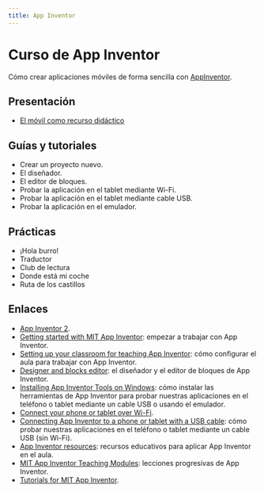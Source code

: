 ```yaml
---
title: App Inventor
---
```


# Curso de App Inventor

Cómo crear aplicaciones móviles de forma sencilla con [AppInventor](https://appinventor.mit.edu/).

## Presentación

- [El móvil como recurso didáctico](https://docs.google.com/presentation/d/10dgxGJN1xbqBhV4Pzazc5RxcroJgh6kRAVwRqx2GLuo/edit?usp=sharing)

## Guías y tutoriales

- Crear un proyecto nuevo.
- El diseñador.
- El editor de bloques.
- Probar la aplicación en el tablet mediante Wi-Fi.
- Probar la aplicación en el tablet mediante cable USB.
- Probar la aplicación en el emulador.

## Prácticas

- ¡Hola burro!
- Traductor
- Club de lectura
- Donde está mi coche
- Ruta de los castillos

## Enlaces

- [App Inventor 2](https://appinventor.mit.edu/).
- [Getting started with MIT App Inventor](https://appinventor.mit.edu/explore/get-started): empezar a trabajar con App Inventor.
- [Setting up your classroom for teaching App Inventor](https://appinventor.mit.edu/explore/ai2/setup-classroom): cómo configurar el aula para trabajar con App Inventor.
- [Designer and blocks editor](https://appinventor.mit.edu/explore/designer-blocks): el diseñador y el editor de bloques de App Inventor.
- [Installing App Inventor Tools on Windows](https://appinventor.mit.edu/explore/ai2/windows): cómo instalar las herramientas de App Inventor para probar nuestras aplicaciones en el teléfono o tablet mediante un cable USB o usando el emulador.
- [Connect your phone or tablet over Wi-Fi](https://appinventor.mit.edu/explore/ai2/setup-device-wifi.html).
- [Connecting App Inventor to a phone or tablet with a USB cable](https://appinventor.mit.edu/explore/ai2/setup-device-usb): cómo probar nuestras aplicaciones en el teléfono o tablet mediante un cable USB (sin Wi-Fi).
- [App Inventor resources](https://appinventor.mit.edu/explore/resources): recursos educativos para aplicar App Inventor en el aula.
- [MIT App Inventor Teaching Modules](http://appinventor.mit.edu/explore/teach/mitcurriculum): lecciones progresivas de App Inventor.
- [Tutorials for MIT App Inventor](http://appinventor.mit.edu/explore/ai2/tutorials).